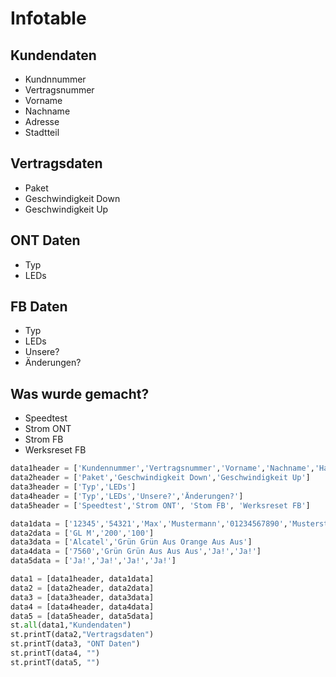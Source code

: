 # Infotable

## Kundendaten
- Kundnnummer
- Vertragsnummer
- Vorname
- Nachname
- Adresse
- Stadtteil

## Vertragsdaten
- Paket
- Geschwindigkeit Down
- Geschwindigkeit Up

## ONT Daten
- Typ
- LEDs

## FB Daten
- Typ
- LEDs
- Unsere?
- Änderungen?

## Was wurde gemacht?
- Speedtest
- Strom ONT
- Strom FB
- Werksreset FB

```python
data1header = ['Kundennummer','Vertragsnummer','Vorname','Nachname','Handynummer','Adresse','Stadtteil']
data2header = ['Paket','Geschwindigkeit Down','Geschwindigkeit Up'] 
data3header = ['Typ','LEDs']
data4header = ['Typ','LEDs','Unsere?','Änderungen?']
data5header = ['Speedtest','Strom ONT', 'Stom FB', 'Werksreset FB']

data1data = ['12345','54321','Max','Mustermann','01234567890','Musterstraße 4','Fibreland']
data2data = ['GL M','200','100']
data3data = ['Alcatel','Grün Grün Aus Orange Aus Aus']
data4data = ['7560','Grün Grün Aus Aus Aus','Ja!','Ja!']
data5data = ['Ja!','Ja!','Ja!','Ja!']

data1 = [data1header, data1data]
data2 = [data2header, data2data]
data3 = [data3header, data3data]
data4 = [data4header, data4data]
data5 = [data5header, data5data]
st.all(data1,"Kundendaten")
st.printT(data2,"Vertragsdaten")
st.printT(data3, "ONT Daten")
st.printT(data4, "")
st.printT(data5, "")
```